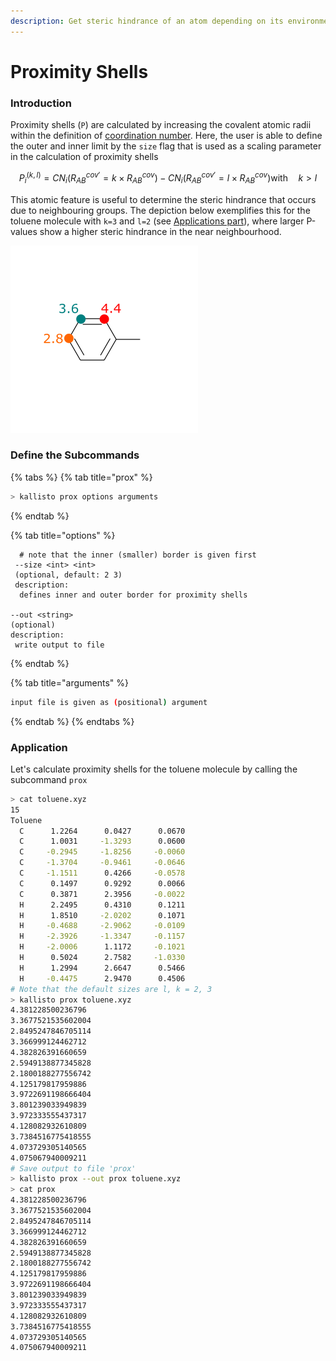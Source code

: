 ```yaml
---
description: Get steric hindrance of an atom depending on its environment.
---
```


# Proximity Shells

### Introduction

Proximity shells (`P`) are calculated by increasing the covalent atomic radii within the definition of [coordination number](cns.md#introduction). Here, the user is able to define the outer and inner limit by the `size` flag that is used as a scaling parameter in the calculation of proximity shells

$$
P_{i}^{(k,l)} = CN_{i}\left(R^{cov'}_{AB} = k\times R^{cov}_{AB}\right) - CN_{i}\left(R^{cov'}_{AB} = l\times R^{cov}_{AB}\right)  \text{with} \quad k>l
$$

This atomic feature is useful to determine the steric hindrance that occurs due to neighbouring groups. The depiction below exemplifies this for the toluene molecule with `k=3` and `l=2` (see [Applications part](prox.md#application)), where larger P-values show a higher steric hindrance in the near neighbourhood.

![](../.gitbook/assets/cnsp_toluene.png)

### Define the Subcommands

{% tabs %}
{% tab title="prox" %}
```bash
> kallisto prox options arguments
```
{% endtab %}

{% tab title="options" %}
```markup
  # note that the inner (smaller) border is given first
 --size <int> <int>
 (optional, default: 2 3)
 description:
  defines inner and outer border for proximity shells
  
--out <string> 
(optional)
description: 
 write output to file
```
{% endtab %}

{% tab title="arguments" %}
```bash
input file is given as (positional) argument
```
{% endtab %}
{% endtabs %}

### Application

Let's calculate proximity shells for the toluene molecule by calling the subcommand  `prox` 

```bash
> cat toluene.xyz
15
Toluene
  C      1.2264      0.0427      0.0670
  C      1.0031     -1.3293      0.0600
  C     -0.2945     -1.8256     -0.0060
  C     -1.3704     -0.9461     -0.0646
  C     -1.1511      0.4266     -0.0578
  C      0.1497      0.9292      0.0066
  C      0.3871      2.3956     -0.0022
  H      2.2495      0.4310      0.1211
  H      1.8510     -2.0202      0.1071
  H     -0.4688     -2.9062     -0.0109
  H     -2.3926     -1.3347     -0.1157
  H     -2.0006      1.1172     -0.1021
  H      0.5024      2.7582     -1.0330
  H      1.2994      2.6647      0.5466
  H     -0.4475      2.9470      0.4506
# Note that the default sizes are l, k = 2, 3
> kallisto prox toluene.xyz
4.381228500236796
3.3677521535602004
2.8495247846705114
3.366999124462712
4.382826391660659
2.5949138877345828
2.1800188277556742
4.125179817959886
3.9722691198666404
3.801239033949839
3.972333555437317
4.128082932610809
3.7384516775418555
4.073729305140565
4.075067940009211
# Save output to file 'prox'
> kallisto prox --out prox toluene.xyz
> cat prox
4.381228500236796
3.3677521535602004
2.8495247846705114
3.366999124462712
4.382826391660659
2.5949138877345828
2.1800188277556742
4.125179817959886
3.9722691198666404
3.801239033949839
3.972333555437317
4.128082932610809
3.7384516775418555
4.073729305140565
4.075067940009211
```
